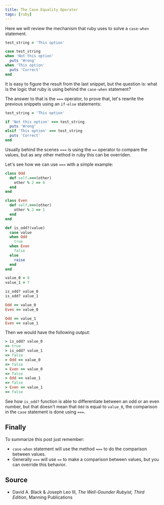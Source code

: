```yaml
---
title: The Case Equality Operator
tags: [ruby]
---
```

Here we will review the mechanism that ruby uses to solve
a `case-when` statement.

```ruby
test_string = 'This option'

case test_string
when 'Not this option'
  puts 'Wrong'
when 'This option'
  puts 'Correct'
end
```

It is easy to figure the result from the last snippet, but the question is: what
is the logic that ruby is using behind the `case-when` statement?

The answer to that is the `===` operator, to prove that, let's rewrite the
previous snippets using an `if-else` statements:

```ruby
test_string = 'This option'

if 'Not this option' === test_string
  puts 'Wrong'
elsif 'This option' === test_string
  puts 'Correct'
end
```

Usually behind the scenes `===` is using the `==` operator to compare the values,
but as any other method in ruby this can be overriden.

Let's see how we can use `===` with a simple example:
```ruby
class Odd
  def self.===(other)
    other % 2 == 0
  end
end

class Even
  def self.===(other)
    other % 2 == 1
  end
end

def is_odd?(value)
  case value
  when Odd
    true
  when Even
    false
  else
    raise
  end
end

value_0 = 8
value_1 = 7

is_odd? value_0
is_odd? value_1

Odd == value_0
Even == value_0

Odd == value_1
Even == value_1
```

Then we would have the following output:
```ruby
> is_odd? value_0
=> true
> is_odd? value_1
=> false
> Odd == value_0
=> false
> Even == value_0
=> false
> Odd == value_1
=> false
> Even == value_1
=> false
```

See how `is_odd?` function is able to differentiate between an odd or an even
number, but that doesn't mean that `Odd` is equal to `value_0`, the comparison
in the `case` statement is done using `===`.

## Finally
To summarize this post just remember:
* `case-when` statement will use the method `===` to do the comparison between
   values.
* Generally `===` will use `==` to make a comparison between values, but you can
  override this behavior.

## Source
* David A. Black & Joseph Leo III, _The Well-Gounder Rubyist, Third Edition_,
  Manning Publications
